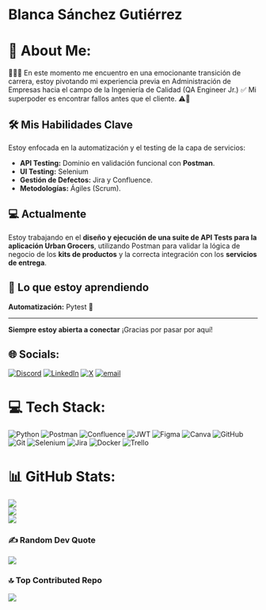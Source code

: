 # Blanca Sánchez Gutiérrez

# 💫 About Me:
👩🏼‍💻 En este momento me encuentro en una emocionante transición de carrera, estoy pivotando mi experiencia previa en Administración de Empresas hacia el campo de la Ingeniería de Calidad (QA Engineer Jr.) ✅ Mi superpoder es encontrar fallos antes que el cliente. ⚠️📝

## 🛠️ Mis Habilidades Clave

Estoy enfocada en la automatización y el testing de la capa de servicios:

* **API Testing:** Dominio en validación funcional con **Postman**.
* **UI Testing:** Selenium
* **Gestión de Defectos:** Jira y Confluence.
* **Metodologías:** Ágiles (Scrum).

## 💻 Actualmente

Estoy trabajando en el **diseño y ejecución de una suite de API Tests para la aplicación Urban Grocers**, utilizando Postman para validar la lógica de negocio de los **kits de productos** y la correcta integración con los **servicios de entrega**.

## 🌱 Lo que estoy aprendiendo

**Automatización:** Pytest 🐍

---

**Siempre estoy abierta a conectar** ¡Gracias por pasar por aquí!


## 🌐 Socials:
[![Discord](https://img.shields.io/badge/Discord-%237289DA.svg?logo=discord&logoColor=white)](https://discord.gg/blancasanchez) [![LinkedIn](https://img.shields.io/badge/LinkedIn-%230077B5.svg?logo=linkedin&logoColor=white)](https://linkedin.com/in/blancasanchezg) [![X](https://img.shields.io/badge/X-black.svg?logo=X&logoColor=white)](https://x.com/blonssh) [![email](https://img.shields.io/badge/Email-D14836?logo=gmail&logoColor=white)](mailto:blanca.sanchezg@icloud.com) 

# 💻 Tech Stack:
![Python](https://img.shields.io/badge/python-3670A0?style=for-the-badge&logo=python&logoColor=ffdd54) ![Postman](https://img.shields.io/badge/Postman-FF6C37?style=for-the-badge&logo=postman&logoColor=white) ![Confluence](https://img.shields.io/badge/confluence-%23172BF4.svg?style=for-the-badge&logo=confluence&logoColor=white) ![JWT](https://img.shields.io/badge/JWT-black?style=for-the-badge&logo=JSON%20web%20tokens) ![Figma](https://img.shields.io/badge/figma-%23F24E1E.svg?style=for-the-badge&logo=figma&logoColor=white) ![Canva](https://img.shields.io/badge/Canva-%2300C4CC.svg?style=for-the-badge&logo=Canva&logoColor=white) ![GitHub](https://img.shields.io/badge/github-%23121011.svg?style=for-the-badge&logo=github&logoColor=white) ![Git](https://img.shields.io/badge/git-%23F05033.svg?style=for-the-badge&logo=git&logoColor=white) ![Selenium](https://img.shields.io/badge/-selenium-%43B02A?style=for-the-badge&logo=selenium&logoColor=white) ![Jira](https://img.shields.io/badge/jira-%230A0FFF.svg?style=for-the-badge&logo=jira&logoColor=white) ![Docker](https://img.shields.io/badge/docker-%230db7ed.svg?style=for-the-badge&logo=docker&logoColor=white) ![Trello](https://img.shields.io/badge/Trello-%23026AA7.svg?style=for-the-badge&logo=Trello&logoColor=white)
# 📊 GitHub Stats:
![](https://github-readme-stats.vercel.app/api?username=blonsh&theme=dark&hide_border=false&include_all_commits=true&count_private=true)<br/>
![](https://nirzak-streak-stats.vercel.app/?user=blonsh&theme=dark&hide_border=false)<br/>
![](https://github-readme-stats.vercel.app/api/top-langs/?username=blonsh&theme=dark&hide_border=false&include_all_commits=true&count_private=true&layout=compact)

### ✍️ Random Dev Quote
![](https://quotes-github-readme.vercel.app/api?type=horizontal&theme=tokyonight)

### 🔝 Top Contributed Repo
![](https://github-contributor-stats.vercel.app/api?username=blonsh&limit=5&theme=tokyonight&combine_all_yearly_contributions=true)

<!-- Proudly created with GPRM ( https://gprm.itsvg.in ) -->
